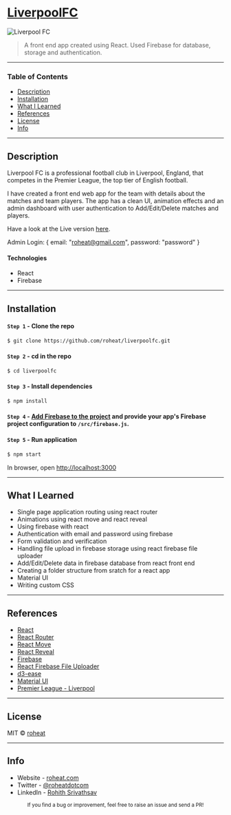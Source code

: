 # [LiverpoolFC](https://liverpoolfc.roheat.com/)

![Liverpool FC](screenshots/home.gif)

> A front end app created using React. Used Firebase for database, storage and authentication.

---

### Table of Contents

- [Description](#description)
- [Installation](#installation)
- [What I Learned](#what-i-learned)
- [References](#references)
- [License](#license)
- [Info](#info)

---

## Description

Liverpool FC is a professional football club in Liverpool, England, that competes in the Premier League, the top tier of English football.

I have created a front end web app for the team with details about the matches and team players. The app has a clean UI, animation effects and an admin dashboard with user authentication to Add/Edit/Delete matches and players.

Have a look at the Live version [here](https://liverpoolfc.roheat.com/).

Admin Login: { email: "roheat@gmail.com", password: "password" }

#### Technologies

- React
- Firebase

---

## Installation

#### `Step 1` - Clone the repo

```bash
$ git clone https://github.com/roheat/liverpoolfc.git
```

#### `Step 2` - cd in the repo

```bash
$ cd liverpoolfc
```

#### `Step 3` - Install dependencies

```bash
$ npm install
```

#### `Step 4` - [Add Firebase to the project](https://firebase.google.com/docs/web/setup) and provide your app's Firebase project configuration to `/src/firebase.js`.

#### `Step 5` - Run application

```bash
$ npm start
```

In browser, open [http://localhost:3000](http://localhost:3000)

---

## What I Learned

* Single page application routing using react router
* Animations using react move and react reveal
* Using firebase with react
* Authentication with email and password using firebase
* Form validation and verification
* Handling file upload in firebase storage using react firebase file uploader
* Add/Edit/Delete data in firebase database from react front end
* Creating a folder structure from sratch for a react app
* Material UI
* Writing custom CSS

---

## References

- [React](https://reactjs.org/)
- [React Router](https://reacttraining.com/react-router/web/guides/quick-start)
- [React Move](https://react-move.js.org/#/)
- [React Reveal](https://www.react-reveal.com/)
- [Firebase](https://firebase.google.com/docs)
- [React Firebase File Uploader](https://github.com/fris-fruitig/react-firebase-file-uploader)
- [d3-ease](https://github.com/d3/d3-ease)
- [Material UI](https://material-ui.com/)
- [Premier League - Liverpool](https://www.premierleague.com/clubs/10/Liverpool/overview)

---

## License

MIT © [roheat](https://github.com/roheat)

---

## Info

- Website - [roheat.com](https://roheat.com)
- Twitter - [@roheatdotcom](https://twitter.com/roheatdotcom)
- LinkedIn - [Rohith Srivathsav](https://www.linkedin.com/in/rohith-srivathsav/)

<div align="center">
  <sub>If you find a bug or improvement, feel free to raise an issue and send a PR!</sub>
</div>
